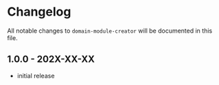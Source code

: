 # Changelog

All notable changes to `domain-module-creator` will be documented in this file.

## 1.0.0 - 202X-XX-XX

- initial release
